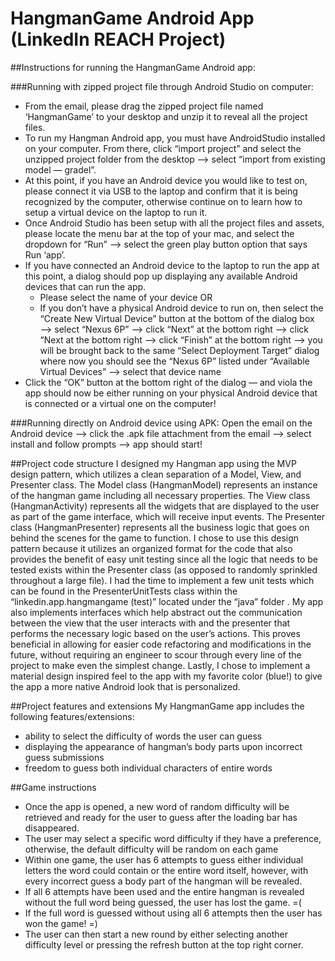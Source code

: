 # HangmanGame Android App (LinkedIn REACH Project)

##Instructions for running the HangmanGame Android app:

###Running with zipped project file through Android Studio on computer:
- From the email, please drag the zipped project file named ‘HangmanGame’ to your desktop and unzip it to reveal all the project files.
- To run my Hangman Android app, you must have AndroidStudio installed on your computer. From there, click “import project” and select the unzipped project folder from the desktop —> select “import from existing model — gradel”.
- At this point, if you have an Android device you would like to test on, please connect it via USB to the laptop and confirm that it is being recognized by the computer, otherwise continue on to learn how to setup a virtual device on the laptop to run it.
- Once Android Studio has been setup with all the project files and assets, please locate the menu bar at the top of your mac, and select the dropdown for “Run” —> select the green play button option that says Run ‘app’.
- If you have connected an Android device to the laptop to run the app at this point, a dialog should pop up displaying any available Android devices that can run the app. 
	- Please select the name of your device OR
	- If you don’t have a physical Android device to run on, then select the “Create New Virtual Device” button at the bottom of the dialog box —> select “Nexus 6P” —> click “Next” at the bottom right —> click “Next at the bottom right —> click “Finish” at the bottom right —> you will be brought back to the same “Select Deployment Target” dialog where now you should see the “Nexus 6P” listed under “Available Virtual Devices” —> select that device name
- Click the “OK” button at the bottom right of the dialog — and viola the app should now be either running on your physical Android device that is connected or a virtual one on the computer! 

###Running directly on Android device using APK:
Open the email on the Android device —> click the .apk file attachment from the email —> select install and follow prompts —> app should start! 


##Project code structure
I designed my Hangman app using the MVP design pattern, which utilizes a clean separation of a Model, View, and Presenter class. The Model class (HangmanModel) represents an instance of the hangman game including all necessary properties. The View class (HangmanActivity) represents all the widgets that are displayed to the user as part of the game interface, which will receive input events. The Presenter class (HangmanPresenter) represents all the business logic that goes on behind the scenes for the game to function. I chose to use this design pattern because it utilizes an organized format for the code that also provides the benefit of easy unit testing since all the logic that needs to be tested exists within the Presenter class (as opposed to randomly sprinkled throughout a large file). I had the time to implement a few unit tests which can be found in the PresenterUnitTests class within the “linkedin.app.hangmangame (test)” located under the “java” folder . My app also implements interfaces which help abstract out the communication between the view that the user interacts with and the presenter that performs the necessary logic based on the user’s actions. This proves beneficial in allowing for easier code refactoring and modifications in the future, without requiring an engineer to scour through every line of the project to make even the simplest change. Lastly, I chose to implement a material design inspired feel to the app with my favorite color (blue!) to give the app a more native Android look that is personalized. 


##Project features and extensions
My HangmanGame app includes the following features/extensions:
- ability to select the difficulty of words the user can guess 
- displaying the appearance of hangman’s body parts upon incorrect guess submissions
- freedom to guess both individual characters of entire words


##Game instructions
- Once the app is opened, a new word of random difficulty will be retrieved and ready for the user to guess after the loading bar has disappeared.
- The user may select a specific word difficulty if they have a preference, otherwise, the default difficulty will be random on each game
- Within one game, the user has 6 attempts to guess either individual letters the word could contain or the entire word itself, however, with every incorrect guess a body part of the hangman will be revealed.
- If all 6 attempts have been used and the entire hangman is revealed without the full word being guessed, the user has lost the game. =(
- If the full word is guessed without using all 6 attempts then the user has won the game! =)
- The user can then start a new round by either selecting another difficulty level or pressing the refresh button at the top right corner.
